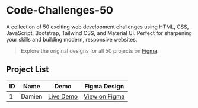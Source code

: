 # Code-Challenges-50

A collection of 50 exciting web development challenges using HTML, CSS, JavaScript, Bootstrap, Tailwind CSS, and Material UI. Perfect for sharpening your skills and building modern, responsive websites.

> Explore the original designs for all 50 projects on [Figma](https://www.figma.com/design/nZIPM0zBMHb6Q5nAGWufbY/TOP-50-WEBSITES-(Community)?node-id=0-1&t=f7lVghqrWwaNQy1y-1).

## Project List

| ID  | Name   | Demo  | Figma Design |
|-----|--------|-------|--------------|
| 1   | Damien | [Live Demo](https://ahmedmohamedag.github.io/Code-Challenges-50/damien/) | [View on Figma](https://www.figma.com/design/DVUlD9ejYQfAVHTV5Olzbi/Photographer-Portfolio-Website-UI-Template---Dark-Theme-%7C-Produce-UI-(Community)?node-id=11-2&t=FC1QoKyFSNOSdsVq-1) |

